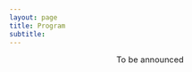 ```yaml
---
layout: page
title: Program
subtitle: 
---
```


<p style='font-size: 11pt; text-align: center;'> To be announced </p>
<!-- <div class='program-table'>

<table>
  <tr>
    <td>8:50 am</td>
    <td>Opening Remarks</td>
  </tr>
  <tr>
    <td>9:00 am</td>
    <td>Invited talk 1: Dorsa Sadigh (30 min)</td>
  </tr>
  <tr>
    <td>9:30 am</td>
    <td>Invited talk 2: Chen Yan (30 min)</td>
  </tr>
  <tr>
    <td>10:00 am</td>
    <td>Contributed talks 1 (30 min)</td>
  </tr>
  <tr>
    <td>10:30 am</td>
    <td>Break (15 min)</td>
  </tr>
  <tr>
    <td>10:45 am</td>
    <td>Invited talk 3: Noah Goodman (30 min)</td>
  </tr>
  <tr>
    <td>11:15 am</td>
    <td>Poster session (50 min)</td>
  </tr>
  <tr>
    <td>12:05 am</td>
    <td>Lunch (1h)</td>
  </tr>
   <tr>
    <td>1:05 pm </td>
    <td>Invited talk 4: Andy Clark (30 min)</td>
  </tr>
  <tr>
    <td>1:35 pm</td>
    <td>Invited talk 5: Stephanie Tellex (30 min)</td>
  </tr>
  <tr>
    <td>2:05 pm</td>
    <td>Contributed talks 2 (30 min)</td>
  </tr>
  <tr>
    <td>2:35 pm</td>
    <td>Break (15 min)</td>
  </tr>
  <tr>
    <td>2:50 pm</td>
    <td>Invited talk 6: Igor Mordatch (30 min)</td>
  </tr>
  <tr>
    <td>3:20 pm</td>
    <td> Invited talk 7: James McClelland (30 min)</td>
  </tr>
  <tr>
    <td>3:50 pm</td>
    <td>Panel (1h)</td>
  </tr>
  <tr>
    <td>4:50 pm</td>
    <td>Breakout rooms discussion (50 min)</td>
  </tr>
  <tr>
    <td>5:40 pm</td>
    <td>Closing remarks (10 min)</td>
  </tr>
</table>

</div> -->


